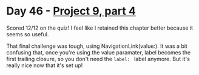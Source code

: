 # Day 46 - [Project 9, part 4](https://www.hackingwithswift.com/100/swiftui/46)

Scored 12/12 on the quiz! I feel like I retained this chapter better because it seems so useful.

That final challenge was tough, using NavigationLink(value:). It was a bit confusing that, once you're using the value paramater, label becomes the first trailing closure, so you don't need the `label: ` label anymore. But it's really nice now that it's set up!
